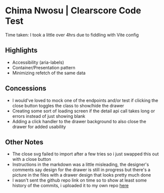 # Chima Nwosu | Clearscore Code Test

Time taken: I took a little over 4hrs due to fiddling with Vite config

## Highlights

- Accessibility (aria-labels)
- Container/Presentation pattern
- Minimizing refetch of the same data

## Concessions

- I would've loved to mock one of the endpoints and/or test if clicking the close button toggles the class to show/hide the drawer
- Creating some sort of loading screen if the detail api call takes long or errors instead of just showing blank
- Adding a click handler to the drawer background to also close the drawer for added usability 

## Other Notes

- The close svg failed to import after a few tries so i just swapped this out with a close button
- Instructions in the markdown was a little misleading, the designer's comments say design for the drawer is still in progress but there's a picture in the files with a drawer design that looks pretty much done
- I wasn't sent the github repo link on time so to show at least some history of the commits, i uploaded it to my own repo [here](https://github.com/Chima42/cloudscore-code-test)
